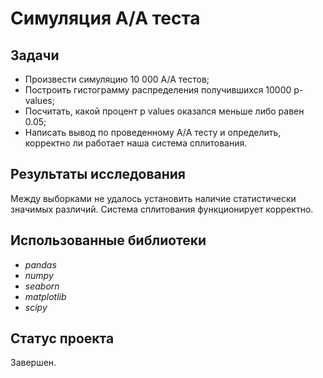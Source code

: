 # Симуляция A/A теста

## Задачи
- Произвести симуляцию 10 000 A/A тестов;
- Построить гистограмму распределения получившихся 10000 p-values;
- Посчитать, какой процент p values оказался меньше либо равен 0.05;
- Написать вывод по проведенному А/A тесту и определить, корректно ли работает наша система сплитования.

## Результаты исследования
Между выборками не удалось установить наличие статистически значимых различий. Система сплитования функционирует корректно.

## Использованные библиотеки
- *pandas*
- *numpy*
- *seaborn*
- *matplotlib*
- *scipy*

## Статус проекта
Завершен.
